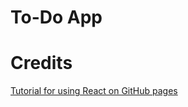 # To-Do App

# Credits

[Tutorial for using React on GitHub pages](https://github.com/gitname/react-gh-pages)
